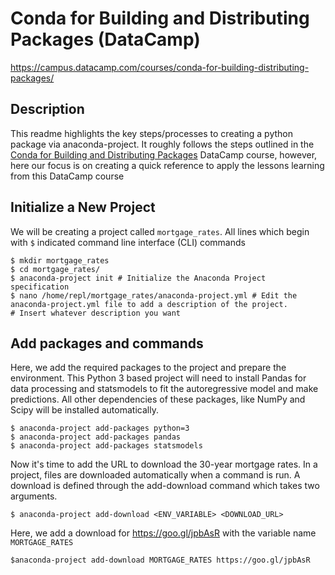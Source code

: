# Conda for Building and Distributing Packages (DataCamp)
https://campus.datacamp.com/courses/conda-for-building-distributing-packages/

## Description
This readme highlights the key steps/processes to creating a python package via anaconda-project. It roughly follows the steps outlined in the [Conda for Building and Distributing Packages](https://campus.datacamp.com/courses/conda-for-building-distributing-packages/) DataCamp course, however, here our focus is on creating a quick reference to apply the lessons learning from this DataCamp course

## Initialize a New Project
We will be creating a project called ```mortgage_rates```. All lines which begin with ```$``` indicated command line interface (CLI) commands
```
$ mkdir mortgage_rates
$ cd mortgage_rates/
$ anaconda-project init # Initialize the Anaconda Project specification
$ nano /home/repl/mortgage_rates/anaconda-project.yml # Edit the anaconda-project.yml file to add a description of the project. 
# Insert whatever description you want
```

## Add packages and commands
Here, we add the required packages to the project and prepare the environment. This Python 3 based project will need to install Pandas for data processing and statsmodels to fit the autoregressive model and make predictions.
All other dependencies of these packages, like NumPy and Scipy will be installed automatically.
```
$ anaconda-project add-packages python=3
$ anaconda-project add-packages pandas
$ anaconda-project add-packages statsmodels
```

Now it's time to add the URL to download the 30-year mortgage rates. In a project, files are downloaded automatically when a command is run. A download is defined through the add-download command which takes two arguments.

```
$ anaconda-project add-download <ENV_VARIABLE> <DOWNLOAD_URL>
```
Here, we add a download for https://goo.gl/jpbAsR with the variable name ```MORTGAGE_RATES```
```
$anaconda-project add-download MORTGAGE_RATES https://goo.gl/jpbAsR
```

